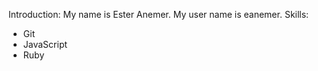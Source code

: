 Introduction: My name is Ester Anemer. My user name is eanemer.
Skills:  
 * Git
 * JavaScript
 * Ruby
